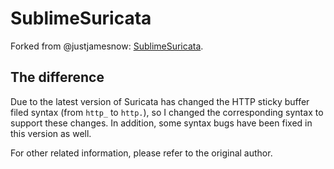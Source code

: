 # SublimeSuricata

Forked from @justjamesnow: [SublimeSuricata](https://github.com/justjamesnow/SublimeSuricata).

## The difference

Due to the latest version of Suricata has changed the HTTP sticky buffer filed syntax (from `http_` to `http.`), so I changed the corresponding syntax to support these changes. In addition, some syntax bugs have been fixed in this version as well.

For other related information, please refer to the original author.
